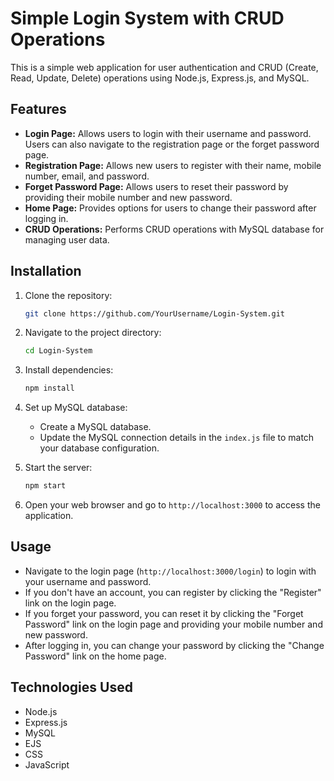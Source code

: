 # Simple Login System with CRUD Operations

This is a simple web application for user authentication and CRUD (Create, Read, Update, Delete) operations using Node.js, Express.js, and MySQL.

## Features

- **Login Page:** Allows users to login with their username and password. Users can also navigate to the registration page or the forget password page.
- **Registration Page:** Allows new users to register with their name, mobile number, email, and password.
- **Forget Password Page:** Allows users to reset their password by providing their mobile number and new password.
- **Home Page:** Provides options for users to change their password after logging in.
- **CRUD Operations:** Performs CRUD operations with MySQL database for managing user data.

## Installation

1. Clone the repository:
   ```bash
   git clone https://github.com/YourUsername/Login-System.git
   ```

2. Navigate to the project directory:
   ```bash
   cd Login-System
   ```

3. Install dependencies:
   ```bash
   npm install
   ```

4. Set up MySQL database:
   - Create a MySQL database.
   - Update the MySQL connection details in the `index.js` file to match your database configuration.

5. Start the server:
   ```bash
   npm start
   ```

6. Open your web browser and go to `http://localhost:3000` to access the application.

## Usage

- Navigate to the login page (`http://localhost:3000/login`) to login with your username and password.
- If you don't have an account, you can register by clicking the "Register" link on the login page.
- If you forget your password, you can reset it by clicking the "Forget Password" link on the login page and providing your mobile number and new password.
- After logging in, you can change your password by clicking the "Change Password" link on the home page.

## Technologies Used

- Node.js
- Express.js
- MySQL
- EJS
- CSS
- JavaScript
